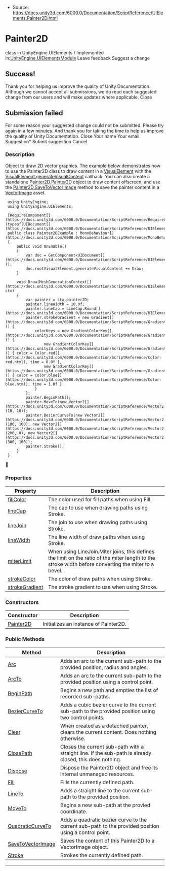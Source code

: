 * Source: https://docs.unity3d.com/6000.0/Documentation/ScriptReference/UIElements.Painter2D.html

# Painter2D
class in UnityEngine.UIElements
/
Implemented in:[UnityEngine.UIElementsModule](https://docs.unity3d.com/6000.0/Documentation/ScriptReference/UnityEngine.UIElementsModule.html)
Leave feedback
Suggest a change
## Success!
Thank you for helping us improve the quality of Unity Documentation. Although we cannot accept all submissions, we do read each suggested change from our users and will make updates where applicable.
Close
## Submission failed
For some reason your suggested change could not be submitted. Please <a>try again</a> in a few minutes. And thank you for taking the time to help us improve the quality of Unity Documentation.
Close
Your name Your email Suggestion* Submit suggestion
Cancel
### Description
Object to draw 2D vector graphics. 
The example below demonstrates how to use the Painter2D class to draw content in a [VisualElement](https://docs.unity3d.com/6000.0/Documentation/ScriptReference/UIElements.VisualElement.html) with the [VisualElement.generateVisualContent](https://docs.unity3d.com/6000.0/Documentation/ScriptReference/UIElements.VisualElement-generateVisualContent.html) callback. You can also create a standalone [Painter2D.Painter2D](https://docs.unity3d.com/6000.0/Documentation/ScriptReference/UIElements.Painter2D-ctor.html) object to draw content offscreen, and use the [Painter2D.SaveToVectorImage](https://docs.unity3d.com/6000.0/Documentation/ScriptReference/UIElements.Painter2D.SaveToVectorImage.html) method to save the painter content in a [VectorImage](https://docs.unity3d.com/6000.0/Documentation/ScriptReference/UIElements.VectorImage.html) asset.   
  

```
 using UnityEngine;
 using UnityEngine.UIElements;  
  
 [RequireComponent[](https://docs.unity3d.com/6000.0/Documentation/ScriptReference/RequireComponent.html)(typeof(UIDocument[](https://docs.unity3d.com/6000.0/Documentation/ScriptReference/UIElements.UIDocument.html)))]
 public class Painter2DExample : MonoBehaviour[](https://docs.unity3d.com/6000.0/Documentation/ScriptReference/MonoBehaviour.html)
 {
     public void OnEnable()
     {
         var doc = GetComponent<UIDocument[](https://docs.unity3d.com/6000.0/Documentation/ScriptReference/UIElements.UIDocument.html)>();
         doc.rootVisualElement.generateVisualContent += Draw;
     }  
  
     void Draw(MeshGenerationContext[](https://docs.unity3d.com/6000.0/Documentation/ScriptReference/UIElements.MeshGenerationContext.html) ctx)
     {
         var painter = ctx.painter2D;
         painter.lineWidth = 10.0f;
         painter.lineCap = LineCap.Round[](https://docs.unity3d.com/6000.0/Documentation/ScriptReference/UIElements.LineCap.Round.html);
         painter.strokeGradient = new Gradient[](https://docs.unity3d.com/6000.0/Documentation/ScriptReference/Gradient.html)() {
             colorKeys = new GradientColorKey[](https://docs.unity3d.com/6000.0/Documentation/ScriptReference/GradientColorKey.html)[] {
                 new GradientColorKey[](https://docs.unity3d.com/6000.0/Documentation/ScriptReference/GradientColorKey.html)() { color = Color.red[](https://docs.unity3d.com/6000.0/Documentation/ScriptReference/Color-red.html), time = 0.0f },
                 new GradientColorKey[](https://docs.unity3d.com/6000.0/Documentation/ScriptReference/GradientColorKey.html)() { color = Color.blue[](https://docs.unity3d.com/6000.0/Documentation/ScriptReference/Color-blue.html), time = 1.0f }
             }
         };
         painter.BeginPath();
         painter.MoveTo(new Vector2[](https://docs.unity3d.com/6000.0/Documentation/ScriptReference/Vector2.html)(10, 10));
         painter.BezierCurveTo(new Vector2[](https://docs.unity3d.com/6000.0/Documentation/ScriptReference/Vector2.html)(100, 100), new Vector2[](https://docs.unity3d.com/6000.0/Documentation/ScriptReference/Vector2.html)(200, 0), new Vector2[](https://docs.unity3d.com/6000.0/Documentation/ScriptReference/Vector2.html)(300, 100));
         painter.Stroke();
     }
 }

```

### Properties
Property | Description  
---|---  
[fillColor](https://docs.unity3d.com/6000.0/Documentation/ScriptReference/UIElements.Painter2D-fillColor.html) |  The color used for fill paths when using Fill.   
[lineCap](https://docs.unity3d.com/6000.0/Documentation/ScriptReference/UIElements.Painter2D-lineCap.html) |  The cap to use when drawing paths using Stroke.   
[lineJoin](https://docs.unity3d.com/6000.0/Documentation/ScriptReference/UIElements.Painter2D-lineJoin.html) |  The join to use when drawing paths using Stroke.   
[lineWidth](https://docs.unity3d.com/6000.0/Documentation/ScriptReference/UIElements.Painter2D-lineWidth.html) |  The line width of draw paths when using Stroke.   
[miterLimit](https://docs.unity3d.com/6000.0/Documentation/ScriptReference/UIElements.Painter2D-miterLimit.html) |  When using LineJoin.Miter joins, this defines the limit on the ratio of the miter length to the stroke width before converting the miter to a bevel.   
[strokeColor](https://docs.unity3d.com/6000.0/Documentation/ScriptReference/UIElements.Painter2D-strokeColor.html) |  The color of draw paths when using Stroke.   
[strokeGradient](https://docs.unity3d.com/6000.0/Documentation/ScriptReference/UIElements.Painter2D-strokeGradient.html) |  The stroke gradient to use when using Stroke.   
### Constructors
Constructor | Description  
---|---  
[Painter2D](https://docs.unity3d.com/6000.0/Documentation/ScriptReference/UIElements.Painter2D-ctor.html) |  Initializes an instance of Painter2D.   
### Public Methods
Method | Description  
---|---  
[Arc](https://docs.unity3d.com/6000.0/Documentation/ScriptReference/UIElements.Painter2D.Arc.html) |  Adds an arc to the current sub-path to the provided position, radius and angles.   
[ArcTo](https://docs.unity3d.com/6000.0/Documentation/ScriptReference/UIElements.Painter2D.ArcTo.html) |  Adds an arc to the current sub-path to the provided position using a control point.   
[BeginPath](https://docs.unity3d.com/6000.0/Documentation/ScriptReference/UIElements.Painter2D.BeginPath.html) |  Begins a new path and empties the list of recorded sub-paths.   
[BezierCurveTo](https://docs.unity3d.com/6000.0/Documentation/ScriptReference/UIElements.Painter2D.BezierCurveTo.html) |  Adds a cubic bezier curve to the current sub-path to the provided position using two control points.   
[Clear](https://docs.unity3d.com/6000.0/Documentation/ScriptReference/UIElements.Painter2D.Clear.html) |  When created as a detached painter, clears the current content. Does nothing otherwise.   
[ClosePath](https://docs.unity3d.com/6000.0/Documentation/ScriptReference/UIElements.Painter2D.ClosePath.html) |  Closes the current sub-path with a straight line. If the sub-path is already closed, this does nothing.   
[Dispose](https://docs.unity3d.com/6000.0/Documentation/ScriptReference/UIElements.Painter2D.Dispose.html) |  Dispose the Painter2D object and free its internal unmanaged resources.   
[Fill](https://docs.unity3d.com/6000.0/Documentation/ScriptReference/UIElements.Painter2D.Fill.html) |  Fills the currently defined path.   
[LineTo](https://docs.unity3d.com/6000.0/Documentation/ScriptReference/UIElements.Painter2D.LineTo.html) |  Adds a straight line to the current sub-path to the provided position.   
[MoveTo](https://docs.unity3d.com/6000.0/Documentation/ScriptReference/UIElements.Painter2D.MoveTo.html) |  Begins a new sub-path at the provied coordinate.   
[QuadraticCurveTo](https://docs.unity3d.com/6000.0/Documentation/ScriptReference/UIElements.Painter2D.QuadraticCurveTo.html) |  Adds a quadratic bezier curve to the current sub-path to the provided position using a control point.   
[SaveToVectorImage](https://docs.unity3d.com/6000.0/Documentation/ScriptReference/UIElements.Painter2D.SaveToVectorImage.html) |  Saves the content of this Painter2D to a VectorImage object.   
[Stroke](https://docs.unity3d.com/6000.0/Documentation/ScriptReference/UIElements.Painter2D.Stroke.html) |  Strokes the currently defined path.   
* * *
